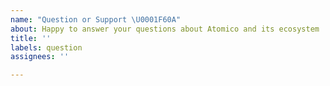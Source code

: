 ```yaml
---
name: "Question or Support \U0001F60A"
about: Happy to answer your questions about Atomico and its ecosystem
title: ''
labels: question
assignees: ''

---
```



